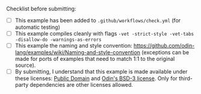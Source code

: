 <!-- use [x] to mark the item as done -->

Checklist before submitting:
- [ ] This example has been added to `.github/workflows/check.yml` (for automatic testing)
- [ ] This example compiles cleanly with flags `-vet -strict-style -vet-tabs -disallow-do -warnings-as-errors`
- [ ] This example the naming and style convention: https://github.com/odin-lang/examples/wiki/Naming-and-style-convention (exceptions can be made for ports of examples that need to match 1:1 to the original source).
- [ ] By submitting, I understand that this example is made available under these licenses: [Public Domain](https://unlicense.org) and [Odin's BSD-3 license](https://github.com/odin-lang/Odin/blob/master/LICENSE). Only for third-party dependencies are other licenses allowed.
